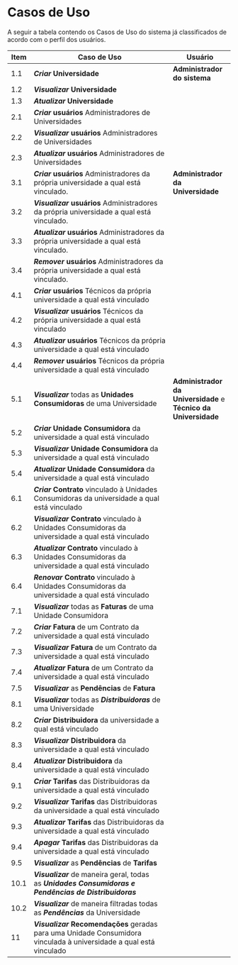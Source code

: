 # Casos de Uso

A seguir a tabela contendo os Casos de Uso do sistema já classificados de acordo com o perfil dos usuários.

| **Item** | **Caso de Uso**                                                                                                        | **Usuário**                                                       |
| -------- | ---------------------------------------------------------------------------------------------------------------------- | ----------------------------------------------------------------- |
| 1.1      | **_Criar_ Universidade**                                                                                               | **Administrador do sistema**                                      |
| 1.2      | **_Visualizar_ Universidade**                                                                                          |
| 1.3      | **_Atualizar_ Universidade**                                                                                           |
| 2.1      | **_Criar_ usuários** Administradores de Universidades                                                                  |
| 2.2      | **_Visualizar_ usuários** Administradores de Universidades                                                             |
| 2.3      | **_Atualizar_ usuários** Administradores de Universidades                                                              |
| 3.1      | **_Criar_ usuários** Administradores da própria universidade a qual está vinculado.                                    | **Administrador da Universidade**                                 |
| 3.2      | **_Visualizar_ usuários** Administradores da própria universidade a qual está vinculado.                               |
| 3.3      | **_Atualizar_ usuários** Administradores da própria universidade a qual está vinculado.                                |
| 3.4      | **_Remover_ usuários** Administradores da própria universidade a qual está vinculado.                                  |
| 4.1      | **_Criar_ usuários** Técnicos da própria universidade a qual está vinculado                                            |
| 4.2      | **_Visualizar_ usuários** Técnicos da própria universidade a qual está vinculado                                       |
| 4.3      | **_Atualizar_ usuários** Técnicos da própria universidade a qual está vinculado                                        |
| 4.4      | **_Remover_ usuários** Técnicos da própria universidade a qual está vinculado                                          |
| 5.1      | **_Visualizar_** todas as **Unidades Consumidoras** de uma Universidade                                                | **Administrador da Universidade** e **Técnico da Universidade** |
| 5.2      | **_Criar_ Unidade Consumidora** da universidade a qual está vinculado                                                  |
| 5.3      | **_Visualizar_ Unidade Consumidora** da universidade a qual está vinculado                                             |
| 5.4      | **_Atualizar_ Unidade Consumidora** da universidade a qual está vinculado                                              |
| 6.1      | **_Criar_ Contrato** vinculado à Unidades Consumidoras da universidade a qual está vinculado                           |
| 6.2      | **_Visualizar_ Contrato** vinculado à Unidades Consumidoras da universidade a qual está vinculado                      |
| 6.3      | **_Atualizar_ Contrato** vinculado à Unidades Consumidoras da universidade a qual está vinculado                       |
| 6.4      | **_Renovar_ Contrato** vinculado à Unidades Consumidoras da universidade a qual está vinculado                         |
| 7.1      | **_Visualizar_** todas as **Faturas** de uma Unidade Consumidora                                                       |
| 7.2      | **_Criar_** **Fatura** de um Contrato da universidade a qual está vinculado                                            |
| 7.3      | **_Visualizar_** **Fatura** de um Contrato da universidade a qual está vinculado                                       |
| 7.4      | **_Atualizar_** **Fatura** de um Contrato da universidade a qual está vinculado                                        |
| 7.5      | **_Visualizar_** as **Pendências** de **Fatura**                                                                       |
| 8.1      | **_Visualizar_** todas as **_Distribuidoras_** de uma Universidade                                                     |
| 8.2      | **_Criar_** **Distribuidora** da universidade a qual está vinculado                                                    |
| 8.3      | **_Visualizar_** **Distribuidora** da universidade a qual está vinculado                                               |
| 8.4      | **_Atualizar_** **Distribuidora** da universidade a qual está vinculado                                                |
| 9.1      | **_Criar_** **Tarifas** das Distribuidoras da universidade a qual está vinculado                                       |
| 9.2      | **_Visualizar_** **Tarifas** das Distribuidoras da universidade a qual está vinculado                                  |
| 9.3      | **_Atualizar_** **Tarifas** das Distribuidoras da universidade a qual está vinculado                                   |
| 9.4      | **_Apagar_** **Tarifas** das Distribuidoras da universidade a qual está vinculado                                      |
| 9.5      | **_Visualizar_** as **Pendências** de **Tarifas**                                                                      |
| 10.1     | **_Visualizar_** de maneira geral, todas as **_Unidades Consumidoras e Pendências de Distribuidoras_**                 |
| 10.2     | **_Visualizar_** de maneira filtradas todas as **_Pendências_** da Universidade                                        |
| 11       | **_Visualizar_** **Recomendações** geradas para uma Unidade Consumidora vinculada à universidade a qual está vinculado |